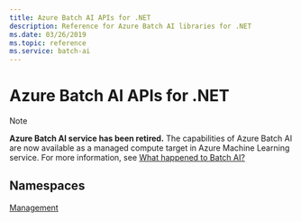 ```yaml
---
title: Azure Batch AI APIs for .NET
description: Reference for Azure Batch AI libraries for .NET
ms.date: 03/26/2019
ms.topic: reference
ms.service: batch-ai
---
```


# Azure Batch AI APIs for .NET

>[!Note]
>**Azure Batch AI service has been retired.** The capabilities of Azure Batch AI are now available as a managed compute target in Azure Machine Learning service. For more information, see [What happened to Batch AI?](https://aka.ms/batchai-retirement)

## Namespaces

[Management](/dotnet/api/overview/azure/batchai/management)
